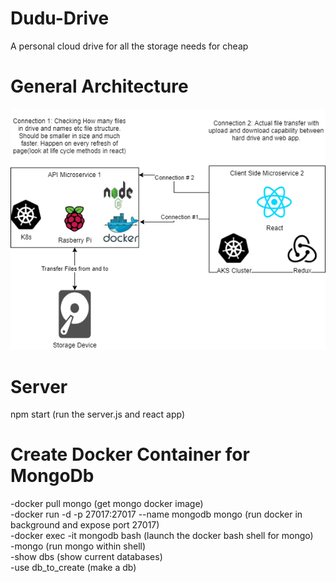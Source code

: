 # Dudu-Drive
A personal cloud drive for all the storage needs for cheap

# General Architecture
![Architecture](/Dudu-Drive_architecture_V1.1.png)

# Server
npm start (run the server.js and react app)

# Create Docker Container for MongoDb
-docker pull mongo (get mongo docker image) <br/>
-docker run -d -p 27017:27017 --name mongodb mongo (run docker in background and expose port 27017)<br/>
-docker exec -it mongodb bash (launch the docker bash shell for mongo)<br/>
-mongo (run mongo within shell)<br/>
-show dbs (show current databases)<br/>
-use db_to_create (make a db)<br/>


